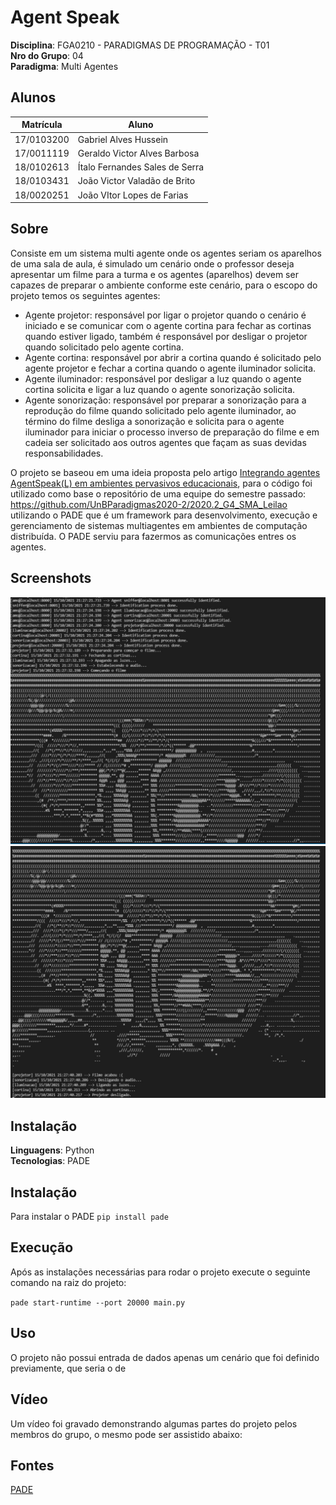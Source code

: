 # Agent Speak

**Disciplina**: FGA0210 - PARADIGMAS DE PROGRAMAÇÃO - T01 <br>
**Nro do Grupo**: 04<br>
**Paradigma**: Multi Agentes<br>

## Alunos

| Matrícula  | Aluno                          |
| ---------- | ------------------------------ |
| 17/0103200 | Gabriel Alves Hussein          |
| 17/0011119 | Geraldo Victor Alves Barbosa   |
| 18/0102613 | Ítalo Fernandes Sales de Serra |
| 18/0103431 | João Victor Valadão de Brito   |
| 18/0020251 | João VItor Lopes de Farias     |

## Sobre

Consiste em um sistema multi agente onde os agentes seriam os aparelhos de uma sala de aula, é simulado um cenário onde o professor deseja apresentar um filme para a turma e os agentes (aparelhos) devem ser capazes de preparar o ambiente conforme este cenário, para o escopo do projeto temos os seguintes agentes:

- Agente projetor: responsável por ligar o projetor quando o cenário é iniciado e se comunicar com o agente cortina para fechar as cortinas quando estiver ligado, também é responsável por desligar o projetor quando solicitado pelo agente cortina.
- Agente cortina: responsável por abrir a cortina quando é solicitado pelo agente projetor e fechar a cortina quando o agente iluminador solicita.
- Agente iluminador: responsável por desligar a luz quando o agente cortina solicita e ligar a luz quando o agente sonorização solicita.
- Agente sonorização: responsável por preparar a sonorização para a reprodução do filme quando solicitado pelo agente iluminador, ao término do filme desliga a sonorização e solicita para o agente iluminador para iniciar o processo inverso de preparação do filme e em cadeia ser solicitado aos outros agentes que façam as suas devidas responsabilidades.

O projeto se baseou em uma ideia proposta pelo artigo [Integrando agentes AgentSpeak(L) em ambientes pervasivos
educacionais](http://www.wesaac.c3.furg.br/storage/proceedings/cw88aA0ZdX4ahRYWlN46aLl7JMwk0OWyi2DfeVJQ.pdf), para o código foi utilizado como base o repositório de uma equipe do semestre passado: <a>https://github.com/UnBParadigmas2020-2/2020.2_G4_SMA_Leilao</a> utilizando o PADE que é um framework para desenvolvimento, execução e gerenciamento de sistemas multiagentes em ambientes de computação distribuída. O PADE serviu para fazermos as comunicações entres os agentes.

## Screenshots

<p align="center">
<img alt="" title="" src="assets/print_1.jpg" >
<br>
<img alt="" title="" src="assets/print_2.jpg" >
</p>

## Instalação

**Linguagens**: Python<br>
**Tecnologias**: PADE<br>

## Instalação 

Para instalar o PADE ```pip install pade```

## Execução

Após as instalações necessárias para rodar o projeto execute o seguinte comando na raiz do projeto:

```pade start-runtime --port 20000 main.py```

## Uso

O projeto não possui entrada de dados apenas um cenário que foi definido previamente, que seria o de 

## Vídeo
Um vídeo foi gravado demonstrando algumas partes do projeto pelos membros do grupo, o mesmo pode ser assistido abaixo:

<!-- [![Vídeo do projeto](https://img.youtube.com/vi/NCiFX79jX50/0.jpg)](https://www.youtube.com/watch?v=NCiFX79jX50) -->

## Fontes

[PADE](https://pade.readthedocs.io/pt_BR/latest/)</br>
